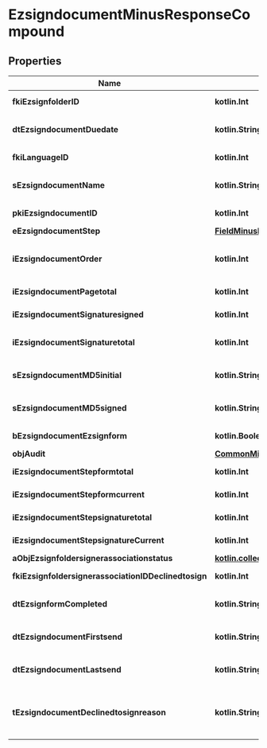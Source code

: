
# EzsigndocumentMinusResponseCompound

## Properties
Name | Type | Description | Notes
------------ | ------------- | ------------- | -------------
**fkiEzsignfolderID** | **kotlin.Int** | The unique ID of the Ezsignfolder | 
**dtEzsigndocumentDuedate** | **kotlin.String** | The maximum date and time at which the Ezsigndocument can be signed. | 
**fkiLanguageID** | **kotlin.Int** | The unique ID of the Language.  Valid values:  |Value|Description| |-|-| |1|French| |2|English| | 
**sEzsigndocumentName** | **kotlin.String** | The name of the document that will be presented to Ezsignfoldersignerassociations | 
**pkiEzsigndocumentID** | **kotlin.Int** | The unique ID of the Ezsigndocument | 
**eEzsigndocumentStep** | [**FieldMinusEEzsigndocumentStep**](FieldMinusEEzsigndocumentStep.md) |  | 
**iEzsigndocumentOrder** | **kotlin.Int** | The order in which the Ezsigndocument will be presented to the signatory in the Ezsignfolder. | 
**iEzsigndocumentPagetotal** | **kotlin.Int** | The number of pages in the Ezsigndocument. | 
**iEzsigndocumentSignaturesigned** | **kotlin.Int** | The number of signatures that were signed in the document. | 
**iEzsigndocumentSignaturetotal** | **kotlin.Int** | The number of total signatures that were requested in the Ezsigndocument. | 
**sEzsigndocumentMD5initial** | **kotlin.String** | MD5 Hash of the initial PDF Document before signatures were applied to it. | 
**sEzsigndocumentMD5signed** | **kotlin.String** | MD5 Hash of the final PDF Document after all signatures were applied to it. | 
**bEzsigndocumentEzsignform** | **kotlin.Boolean** | If the Ezsigndocument contains an Ezsignform or not | 
**objAudit** | [**CommonMinusAudit**](CommonMinusAudit.md) |  | 
**iEzsigndocumentStepformtotal** | **kotlin.Int** | The total number of steps in the form filling phase | 
**iEzsigndocumentStepformcurrent** | **kotlin.Int** | The current step in the form filling phase | 
**iEzsigndocumentStepsignaturetotal** | **kotlin.Int** | The total number of steps in the signature filling phase | 
**iEzsigndocumentStepsignatureCurrent** | **kotlin.Int** | The current step in the signature phase | 
**aObjEzsignfoldersignerassociationstatus** | [**kotlin.collections.List&lt;CustomMinusEzsignfoldersignerassociationstatusMinusResponse&gt;**](CustomMinusEzsignfoldersignerassociationstatusMinusResponse.md) |  | 
**fkiEzsignfoldersignerassociationIDDeclinedtosign** | **kotlin.Int** | The unique ID of the Ezsignfoldersignerassociation |  [optional]
**dtEzsignformCompleted** | **kotlin.String** | The date and time at which the Ezsignform has been completed. |  [optional]
**dtEzsigndocumentFirstsend** | **kotlin.String** | The date and time when the Ezsigndocument was first sent. |  [optional]
**dtEzsigndocumentLastsend** | **kotlin.String** | The date and time when the Ezsigndocument was sent the last time. |  [optional]
**tEzsigndocumentDeclinedtosignreason** | **kotlin.String** | A custom text message that will contain the refusal message if the Ezsigndocument is declined to sign |  [optional]



